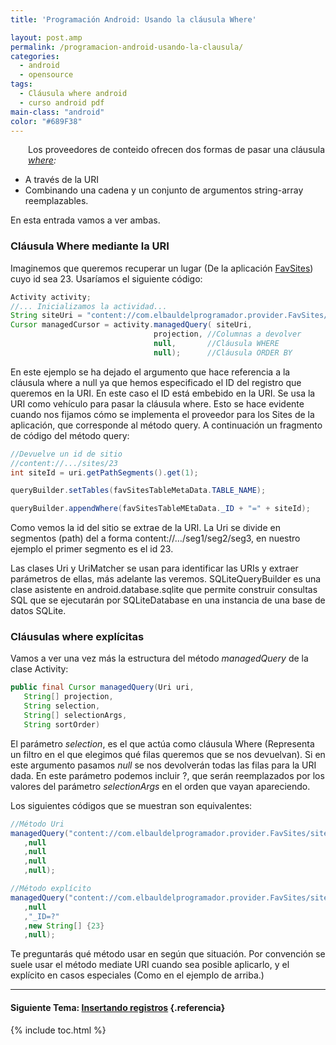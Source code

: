 ```yaml
---
title: 'Programación Android: Usando la cláusula Where'

layout: post.amp
permalink: /programacion-android-usando-la-clausula/
categories:
  - android
  - opensource
tags:
  - Cláusula where android
  - curso android pdf
main-class: "android"
color: "#689F38"
---
```

<div class="separator" style="clear: both; text-align: center;">
<a href="/assets/img/2013/07/iconoAndroid.png" imageanchor="1" style="clear:left; float:left;margin-right:1em; margin-bottom:1em"><amp-img on="tap:lightbox1" role="button" tabindex="0" layout="responsive" border="0" src="/assets/img/2013/07/iconoAndroid.png" style="clear:left; float:left;margin-right:1em; margin-bottom:1em" width="128px" height="128px" /></a>
</div>

Los proveedores de conteido ofrecen dos formas de pasar una cláusula *[where][1]:*

  * A través de la URI
  * Combinando una cadena y un conjunto de argumentos string-array reemplazables.

En esta entrada vamos a ver ambas.

### Cláusula Where mediante la URI

Imaginemos que queremos recuperar un lugar (De la aplicación [FavSites][2]) cuyo id sea 23. Usaríamos el siguiente código:


<!--ad-->

```java
Activity activity;
//... Inicializamos la actividad...
String siteUri = "content://com.elbauldelprogramador.provider.FavSites/sites/23";
Cursor managedCursor = activity.managedQuery( siteUri,
                                projection, //Columnas a devolver
                                null,       //Cláusula WHERE
                                null);      //Cláusula ORDER BY

```

En este ejemplo se ha dejado el argumento que hace referencia a la cláusula where a null ya que hemos especificado el ID del registro que queremos en la URI. En este caso el ID está embebido en la URI. Se usa la URI como vehículo para pasar la cláusula where. Esto se hace evidente cuando nos fijamos cómo se implementa el proveedor para los Sites de la aplicación, que corresponde al método query. A continuación un fragmento de código del método query:

```java
//Devuelve un id de sitio
//content://.../sites/23
int siteId = uri.getPathSegments().get(1);

queryBuilder.setTables(favSitesTableMetaData.TABLE_NAME);

queryBuilder.appendWhere(favSitesTableMEtaData._ID + "=" + siteId);

```

Como vemos la id del sitio se extrae de la URI. La Uri se divide en segmentos (path) del a forma content://&#8230;/seg1/seg2/seg3, en nuestro ejemplo el primer segmento es el id 23.

<p class="alert">
  Las clases Uri y UriMatcher se usan para identificar las URIs y extraer parámetros de ellas, más adelante las veremos. SQLiteQueryBuilder es una clase asistente en android.database.sqlite que permite construir consultas SQL que se ejecutarán por SQLiteDatabase en una instancia de una base de datos SQLite.
</p>

### Cláusulas where explícitas

Vamos a ver una vez más la estructura del método *managedQuery* de la clase Activity:

```java
public final Cursor managedQuery(Uri uri,
   String[] projection,
   String selection,
   String[] selectionArgs,
   String sortOrder)

```

El parámetro *selection*, es el que actúa como cláusula Where (Representa un filtro en el que elegimos qué filas queremos que se nos devuelvan). Si en este argumento pasamos *null* se nos devolverán todas las filas para la URI dada. En este parámetro podemos incluir ?, que serán reemplazados por los valores del parámetro *selectionArgs* en el orden que vayan apareciendo.

Los siguientes códigos que se muestran son equivalentes:

```java
//Método Uri
managedQuery("content://com.elbauldelprogramador.provider.FavSites/sites/23"
   ,null
   ,null
   ,null
   ,null);

//Método explícito
managedQuery("content://com.elbauldelprogramador.provider.FavSites/sites"
   ,null
   ,"_ID=?"
   ,new String[] {23}
   ,null);

```

Te preguntarás qué método usar en según que situación. Por convención se suele usar el método mediate URI cuando sea posible aplicarlo, y el explícito en casos especiales (Como en el ejemplo de arriba.)

* * *

#### Siguiente Tema: [Insertando registros][3] {.referencia}





 [1]: /consulta-de-datos-clausula-where
 [2]: /prueba-la-aplicacion-favsites-en-tu
 [3]: /programacion-android-insertando/

{% include toc.html %}
